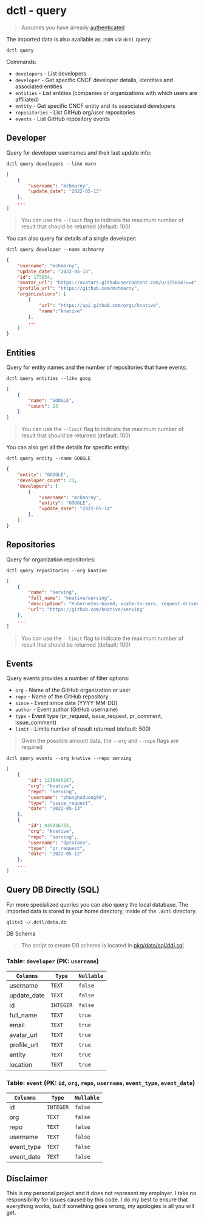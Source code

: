 # dctl - query

> Assumes you have already [authenticated](../README.md)

The imported data is also available as `JSON` via `dctl` query:

```shell
dctl query
```

Commands: 

* `developers` - List developers
* `developer` - Get specific CNCF developer details, identities and associated entities
* `entities` - List entities (companies or organizations with which users are affiliated)
* `entity` - Get specific CNCF entity and its associated developers
* `repositories` - List GitHub org/user repositories
* `events` - List GitHub repository events


## Developer

Query for developer usernames and their last update info: 

```shell
dctl query developers --like marn
```

```json
[
    {
        "username": "mchmarny",
        "update_date": "2022-05-13"
    },
    ...    
]
```

> You can use the `--limit` flag to indicate the maximum number of result that should be returned (default: 100)

You can also query for details of a single developer: 

```shell
dctl query developer --name mchmarny
```

```json
{
    "username": "mchmarny",
    "update_date": "2022-05-13",
    "id": 175854,
    "avatar_url": "https://avatars.githubusercontent.com/u/175854?v=4",
    "profile_url": "https://github.com/mchmarny",
    "organizations": [
        {
            "url": "https://api.github.com/orgs/knative",
            "name":"knative"
        },
        ...
    ]
}
```

## Entities

Query for entity names and the number of repositories that have events: 

```shell
dctl query entities --like goog
```

```json
[
    {
        "name": "GOOGLE",
        "count": 23
    }
]
```

> You can use the `--limit` flag to indicate the maximum number of result that should be returned (default: 100)

You can also get all the details for specific entity: 

```shell
dctl query entity --name GOOGLE
```

```json
{
    "entity": "GOOGLE",
    "developer_count": 23,
    "developers": [
        {
            "username": "mchmarny",
            "entity": "GOOGLE",
            "update_date": "2022-05-14"
        },
    ]
}
```



## Repositories

Query for organization repositories: 

```shell
dctl query repositories --org knative
```

```json
[
    {
        "name": "serving",
        "full_name": "knative/serving",
        "description": "Kubernetes-based, scale-to-zero, request-driven compute",
        "url": "https://github.com/knative/serving"
    },
    ...
]
```

> You can use the `--limit` flag to indicate the maximum number of result that should be returned (default: 100)


## Events

Query events provides a number of filter options: 

* `org` - Name of the GitHub organization or user
* `repo` - Name of the GitHub repository
* `since` - Event since date (YYYY-MM-DD)
* `author` - Event author (GitHub username)
* `type` - Event type (pr_request, issue_request, pr_comment, issue_comment)
* `limit` - Limits number of result returned (default: 500)

> Given the possible amount data, the `--org` and `--repo` flags are required

```shell
dctl query events --org knative --repo serving
```

```json
[
    {
        "id": 1235445267,
        "org": "knative",
        "repo": "serving",
        "username": "phunghaduong99",
        "type": "issue_request",
        "date": "2022-05-13"
    },    
    {
        "id": 935056755,
        "org": "knative",
        "repo": "serving",
        "username": "dprotaso",
        "type": "pr_request",
        "date": "2022-05-12"
    },
    ...
]
```


## Query DB Directly (SQL)

For more specialized queries you can also query the local database. The imported data is stored in your home directory, inside of the `.dctl` directory.

```shell
qlite3 ~/.dctl/data.db
```

DB Schema

> The script to create DB schema is located in [pkg/data/sql/ddl.sql](pkg/data/sql/ddl.sql)

### Table: `developer` (PK: `username`)

| `Columns`     | `Type`    | `Nullable` |
| ------------- | --------- | ---------- |
| username      | `TEXT`    | `false`    |
| update_date   | `TEXT`    | `false`    |
| id            | `INTEGER` | `false`    |
| full_name     | `TEXT`    | `true`     |
| email         | `TEXT`    | `true`     |
| avatar_url    | `TEXT`    | `true`     |
| profile_url   | `TEXT`    | `true`     |
| entity        | `TEXT`    | `true`     |
| location      | `TEXT`    | `true`     |

### Table: `event` (PK: `id`, `org`, `repo`, `username`, `event_type`, `event_date`)

| `Columns`  | `Type`    | `Nullable` |
| ---------- | --------- | ---------- |
| id         | `INTEGER` | `false`    |
| org        | `TEXT`    | `false`    |
| repo       | `TEXT`    | `false`    |
| username   | `TEXT`    | `false`    |
| event_type | `TEXT`    | `false`    |
| event_date | `TEXT`    | `false`    |


## Disclaimer

This is my personal project and it does not represent my employer. I take no responsibility for issues caused by this code. I do my best to ensure that everything works, but if something goes wrong, my apologies is all you will get.
